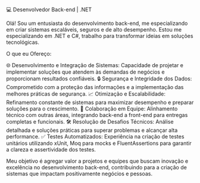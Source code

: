 💻 Desenvolvedor Back-end | .NET

Olá! Sou um entusiasta do desenvolvimento back-end, me especializando em criar sistemas escaláveis, seguros e de alto desempenho. 
Estou me especializando em .NET e C#, trabalho para transformar ideias em soluções tecnológicas.

O que eu Ofereço:

🌐 Desenvolvimento e Integração de Sistemas: Capacidade de projetar e implementar soluções que atendem às demandas de negócios e proporcionam resultados confiáveis.
🔒 Segurança e Integridade dos Dados: Comprometido com a proteção das informações e a implementação das melhores práticas de segurança.
📈 Otimização e Escalabilidade: Refinamento constante de sistemas para maximizar desempenho e preparar soluções para o crescimento.
🤝 Colaboração em Equipe: Alinhamento técnico com outras áreas, integrando back-end a front-end para entregas completas e funcionais.
🛠️ Resolução de Desafios Técnicos: Análise detalhada e soluções práticas para superar problemas e alcançar alta performance.
✅ Testes Automatizados: Experiência na criação de testes unitários utilizando xUnit, Moq para mocks e FluentAssertions para garantir a clareza e assertividade dos testes.

Meu objetivo é agregar valor a projetos e equipes que buscam inovação e excelência no desenvolvimento back-end, contribuindo para a criação de sistemas que impactam positivamente negócios e pessoas.

